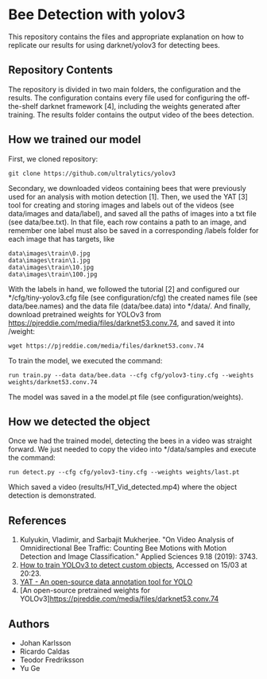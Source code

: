 # Bee Detection with yolov3
This repository contains the files and appropriate explanation on how to replicate our results for using darknet/yolov3 for detecting bees.

## Repository Contents

The repository is divided in two main folders, the configuration and the results. The configuration contains every file used for configuring the off-the-shelf darknet framework \[4\], including the weights generated after training. The results folder contains the output video of the bees detection.

## How we trained our model
First, we cloned repository:
```
git clone https://github.com/ultralytics/yolov3
```

Secondary, we downloaded videos containing bees that were previously used for an analysis with motion detection \[1\]. Then, we used the YAT \[3\] tool for creating and storing images and labels out of the videos (see data/images and data/label), and saved all the paths of images into a txt file (see data/bee.txt). In that file, each row contains a path to an image, and remember one label must also be saved in a corresponding /labels folder for each image that has targets, like
```
data\images\train\0.jpg
data\images\train\1.jpg
data\images\train\10.jpg
data\images\train\100.jpg
```


With the labels in hand, we followed the tutorial \[2\] and configured our */cfg/tiny-yolov3.cfg file (see configuration/cfg) the created names file (see data/bee.names) and the data file (data/bee.data) into */data/. And finally, download pretrained weights for YOLOv3 from https://pjreddie.com/media/files/darknet53.conv.74, and saved it into /weight:
```
wget https://pjreddie.com/media/files/darknet53.conv.74
```

To train the model, we executed the command:
```
run train.py --data data/bee.data --cfg cfg/yolov3-tiny.cfg --weights weights/darknet53.conv.74 
```

The model was saved in a the model.pt file (see configuration/weights).

## How we detected the object

Once we had the trained model, detecting the bees in a video was straight forward. We just needed to copy the video into */data/samples and execute the command:
```
run detect.py --cfg cfg/yolov3-tiny.cfg --weights weights/last.pt
```

Which saved a video (results/HT_Vid_detected.mp4) where the object detection is demonstrated.

## References
1. Kulyukin, Vladimir, and Sarbajit Mukherjee. "On Video Analysis of Omnidirectional Bee Traffic: Counting Bee Motions with Motion Detection and Image Classification." Applied Sciences 9.18 (2019): 3743.
2. [How to train YOLOv3 to detect custom objects](https://medium.com/@manivannan_data/how-to-train-yolov3-to-detect-custom-objects-ccbcafeb13d2), Accessed on 15/03 at 20:23.
3. [YAT - An open-source data annotation tool for YOLO](https://medium.com/@vinay.dec26/yat-an-open-source-data-annotation-tool-for-yolo-8bb75bce1767)
4. [An open-source pretrained weights for YOLOv3]https://pjreddie.com/media/files/darknet53.conv.74

## Authors
* Johan Karlsson
* Ricardo Caldas
* Teodor Fredriksson
* Yu Ge
